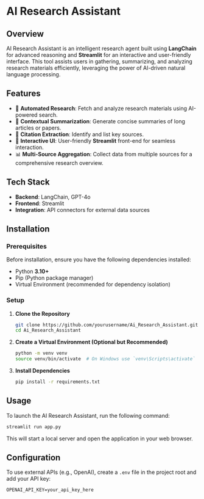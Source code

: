 # AI Research Assistant

## Overview
AI Research Assistant is an intelligent research agent built using **LangChain** for advanced reasoning and **Streamlit** for an interactive and user-friendly interface. This tool assists users in gathering, summarizing, and analyzing research materials efficiently, leveraging the power of AI-driven natural language processing.

## Features
- 🚀 **Automated Research**: Fetch and analyze research materials using AI-powered search.
- 📄 **Contextual Summarization**: Generate concise summaries of long articles or papers.
- 🔗 **Citation Extraction**: Identify and list key sources.
- 🎨 **Interactive UI**: User-friendly **Streamlit** front-end for seamless interaction.
- 📊 **Multi-Source Aggregation**: Collect data from multiple sources for a comprehensive research overview.

## Tech Stack
- **Backend**: LangChain, GPT-4o
- **Frontend**: Streamlit
- **Integration**: API connectors for external data sources

## Installation

### Prerequisites
Before installation, ensure you have the following dependencies installed:
- Python **3.10+**
- Pip (Python package manager)
- Virtual Environment (recommended for dependency isolation)

### Setup
1. **Clone the Repository**
   ```bash
   git clone https://github.com/yourusername/Ai_Research_Assistant.git
   cd Ai_Research_Assistant
   ```

2. **Create a Virtual Environment (Optional but Recommended)**
   ```bash
   python -m venv venv
   source venv/bin/activate  # On Windows use `venv\Scripts\activate`
   ```

3. **Install Dependencies**
   ```bash
   pip install -r requirements.txt
   ```

## Usage
To launch the AI Research Assistant, run the following command:
```bash
streamlit run app.py
```
This will start a local server and open the application in your web browser.

## Configuration
To use external APIs (e.g., OpenAI), create a `.env` file in the project root and add your API key:
```env
OPENAI_API_KEY=your_api_key_here
```

